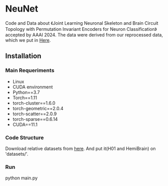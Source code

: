 # NeuNet
Code and Data about 《Joint Learning Neuronal Skeleton and Brain Circuit Topology with Permutation Invariant Encoders for Neuron Classification》accepted by AAAI 2024. The data were derived from our reprocessed data, which we put in [Here](https://drive.google.com/drive/folders/1adpq49VKfUyH7SXh-G5DznlIXsGVj1Eu?usp=drive_link).

## Installation
### Main Requeriments
* Linux
* CUDA environment
* Python==3.7
* Torch==1.11
* torch-cluster==1.6.0
* torch-geometric==2.0.4
* torch-scatter==2.0.9
* torch-sparse==0.6.14
* CUDA==11.1
### Code Structure
Download relative datasets from [here](https://drive.google.com/drive/folders/1adpq49VKfUyH7SXh-G5DznlIXsGVj1Eu?usp=drive_link). And put it(H01 and HemiBrain) on 'datasets/'. 
### Run
python main.py

